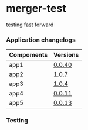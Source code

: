 # merger-test
testing fast forward


### Application changelogs
| Compoments                | Versions                                                                                                 |
|---------------------------|----------------------------------------------------------------------------------------------------------|
| app1            | [0.0.40](https://github.com)        |
| app2          | [1.0.7](https://github.com)         |
| app3            | [1.0.4](https://github.com)          |
| app4 | [0.0.11](https://github.com) |
| app5           | [0.0.13](https://github.com) |

<!--- Application changelogs completed -->

### Testing
